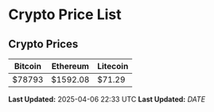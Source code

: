 # Crypto Price List

## Crypto Prices
| Bitcoin | Ethereum | Litecoin |
| ------- | -------- | -------- |
| $78793 | $1592.08 | $71.29 |
**Last Updated:** 2025-04-06 22:33 UTC
**Last Updated:** $DATE$
